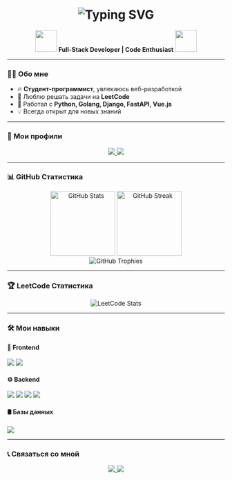 <h1 align="center">
  <img src="https://readme-typing-svg.herokuapp.com?font=Fira+Code&pause=1000&color=F7931A&width=435&lines=Привет!+Я+Эркин+👋;Full-Stack+Developer;Code+Enthusiast+🔥" alt="Typing SVG" />
</h1>

<p align="center">
  <img src="https://media.giphy.com/media/3o7abKhOpu0NwenH3O/giphy.gif" width="50">
  <strong>Full-Stack Developer | Code Enthusiast</strong>
  <img src="https://media.giphy.com/media/3o7abKhOpu0NwenH3O/giphy.gif" width="50">
</p>

---

### 👨‍💻 **Обо мне**
- 🔥 **Студент-программист**, увлекаюсь веб-разработкой  
- 🎯 Люблю решать задачи на **LeetCode**  
- 🚀 Работал с **Python, Golang, Django, FastAPI, Vue.js**  
- 💡 Всегда открыт для новых знаний  

---

### 🚀 **Мои профили**  
<p align="center">
  <a href="https://github.com/ErkinTu">
    <img src="https://img.shields.io/badge/GitHub-ErkinTu-181717?style=for-the-badge&logo=github">
  </a>
  <a href="https://leetcode.com/erkint3120">
    <img src="https://img.shields.io/badge/LeetCode-erkint3120-orange?style=for-the-badge&logo=leetcode">
  </a>
</p>

---

### 📊 **GitHub Статистика**  
<p align="center">
  <img src="https://github-readme-stats.vercel.app/api?username=ErkinTu&show_icons=true&theme=radical&count_private=true" alt="GitHub Stats" height="150">
  <img src="https://github-readme-streak-stats.herokuapp.com/?user=ErkinTu&theme=radical" alt="GitHub Streak" height="150">
  <br>
  <img src="https://github-profile-trophy.vercel.app/?username=ErkinTu&theme=darkhub&column=7" alt="GitHub Trophies">
</p>

---

### 🏆 **LeetCode Статистика**  
<p align="center">
  <img src="https://leetcard.jacoblin.cool/erkint3120?theme=dark&font=Karma&ext=heatmap" alt="LeetCode Stats">
</p>

---

### 🛠️ **Мои навыки**  

#### 🎨 **Frontend**  
<p align="left">
  <img src="https://img.shields.io/badge/Vue.js-4FC08D?style=for-the-badge&logo=vuedotjs&logoColor=white">
  <img src="https://img.shields.io/badge/TailwindCSS-06B6D4?style=for-the-badge&logo=tailwindcss&logoColor=white">
</p>

#### ⚙️ **Backend**  
<p align="left">
  <img src="https://img.shields.io/badge/Python-3776AB?style=for-the-badge&logo=python&logoColor=white">
  <img src="https://img.shields.io/badge/Django-092E20?style=for-the-badge&logo=django&logoColor=white">
  <img src="https://img.shields.io/badge/FastAPI-009688?style=for-the-badge&logo=fastapi&logoColor=white">
  <img src="https://img.shields.io/badge/Golang-00ADD8?style=for-the-badge&logo=go&logoColor=white">
</p>

#### 🛢️ **Базы данных**  
<p align="left">
  <img src="https://img.shields.io/badge/PostgreSQL-316192?style=for-the-badge&logo=postgresql&logoColor=white">
</p>


---

### 📞 **Связаться со мной**  
<p align="center">
  <a href="https://t.me/AccErkin">
    <img src="https://img.shields.io/badge/Telegram-@AccErkin-26A5E4?style=for-the-badge&logo=telegram">
  </a>
  <a href="https://www.instagram.com/_erkin.t_/">
    <img src="https://img.shields.io/badge/Instagram-_erkin.t_-E4405F?style=for-the-badge&logo=instagram">
  </a>
</p>
